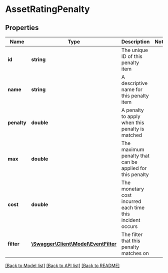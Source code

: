 # AssetRatingPenalty

## Properties
Name | Type | Description | Notes
------------ | ------------- | ------------- | -------------
**id** | **string** | The unique ID of this penalty item | 
**name** | **string** | A descriptive name for this penalty item | 
**penalty** | **double** | A penalty to apply when this penalty is matched | 
**max** | **double** | The maximum penalty that can be applied for this penalty | 
**cost** | **double** | The monetary cost incurred each time this incident occurs | 
**filter** | [**\Swagger\Client\Model\EventFilter**](EventFilter.md) | The filter that this penalty matches on | 

[[Back to Model list]](../README.md#documentation-for-models) [[Back to API list]](../README.md#documentation-for-api-endpoints) [[Back to README]](../README.md)



